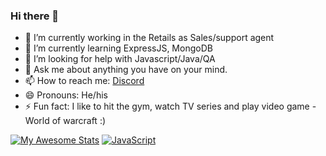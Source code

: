 ### Hi there 👋

- 🔭 I’m currently working in the Retails as Sales/support agent
- 🌱 I’m currently learning ExpressJS, MongoDB
- 🤔 I’m looking for help with Javascript/Java/QA
- 💬 Ask me about anything you have on your mind.
- 📫 How to reach me: <a href ="https://discordapp.com/users/478950794914299925/"> Discord </a> 
- 😄 Pronouns: He/his
- ⚡ Fun fact: I like to hit the gym, watch TV series and play video game - World of warcraft :) 

[![My Awesome Stats](https://awesome-github-stats.azurewebsites.net/user-stats/dimitrov93)](https://git.io/awesome-stats-card)
[![JavaScript](https://img.shields.io/badge/-JavaScript-000?&logo=JavaScript)]()

